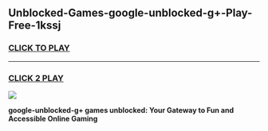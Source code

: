 
## Unblocked-Games-google-unblocked-g+-Play-Free-1kssj
<h3>
<a href="https://premium76.site?title=google-unblocked-g+&ref=18A1">CLICK TO PLAY</a></h3>
<hr>

<h3>
<a href="https://premium76.site?title=google-unblocked-g+&ref=18A1">CLICK 2 PLAY</a>
  
</h3>

<a href="https://premium76.site?title=google-unblocked-g+&ref=18A1"><img src="https://clearcache.store/games.png"></a>


**google-unblocked-g+ games unblocked: Your Gateway to Fun and Accessible Online Gaming**
